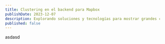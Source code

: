 ```yaml
---
title: Clustering en el backend para Mapbox
publishDate: 2023-12-07
description: Explorando soluciones y tecnologías para mostrar grandes cantidades de información en un mapa de Mapbox
published: false
---
```

asdasd

